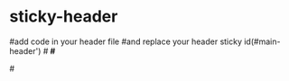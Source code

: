 # sticky-header
#add code in your header file 
#and replace your header sticky id(#main-header')
#<b>
#<style>
  
#.stickyNtier {position: fixed !important;top: 0!important;}

#</style></b>


#<b><script>
  <br>
jQuery(window).scroll(function(){<br>

  var sticky = jQuery('#main-header'),<br>
  
      scroll = jQuery(window).scrollTop();<br>
      
  if (scroll >= 100) sticky.addClass('stickyNtier');<br>
  
  else sticky.removeClass('stickyNtier');<br>
  
});</script><br>
</b>

